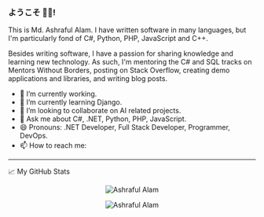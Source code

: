 ### ようこそ 👮‍♂️!

This is Md. Ashraful Alam. I have written software in many languages, but I'm particularly fond of C#, Python, PHP, JavaScript and C++.

Besides writing software, I have a passion for sharing knowledge and learning new technology. As such, I'm mentoring the C# and SQL tracks on Mentors Without Borders, posting on Stack Overflow, creating demo applications and libraries, and writing blog posts.

- 🔭 I’m currently working.
- 🌱 I’m currently learning Django.
- 👯 I’m looking to collaborate on AI related projects.
- 💬 Ask me about C#, .NET, Python, PHP, JavaScript.
- 😄 Pronouns: .NET Developer, Full Stack Developer, Programmer, DevOps.
- 📫 How to reach me: 
[<img src="https://www.iconfinder.com/icons/3225892/download/png/64" width="17" />](mailto:neoashraful@gmail.com)
[<img src="https://cdn1.iconfinder.com/data/icons/logotypes/32/square-linkedin-128.png" width="17" />](https://www.linkedin.com/in/alam-ashraful/)
[<img src="https://www.iconfinder.com/icons/5000737/download/png/64" width="17" />](https://www.wantedly.com/id/ashraful)

---
📈 My GitHub Stats
<p align="center"> <img src="https://github-readme-stats.vercel.app/api?username=karl-ashraful&show_icons=true&theme=cobalt" alt="Ashraful Alam" />
<p align="center"> <img src="https://github-readme-stats-sabesansathananthan.vercel.app/api/top-langs/?username=karl-ashraful&layout=compact&theme=cobalt" alt="Ashraful Alam" />

